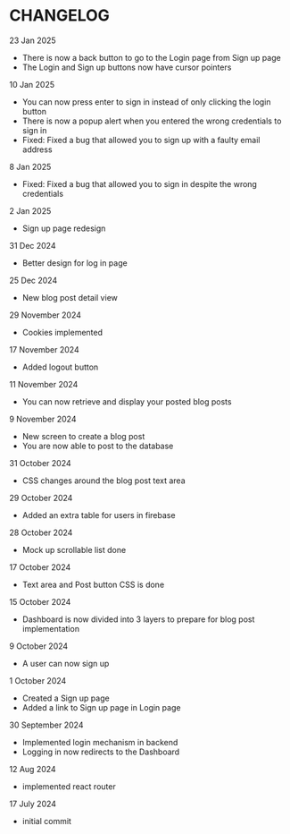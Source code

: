 # CHANGELOG

23 Jan 2025
- There is now a back button to go to the Login page from Sign up page
- The Login and Sign up buttons now have cursor pointers

10 Jan 2025
- You can now press enter to sign in instead of only clicking the login button
- There is now a popup alert when you entered the wrong credentials to sign in
- Fixed: Fixed a bug that allowed you to sign up with a faulty email address

8 Jan 2025
- Fixed: Fixed a bug that allowed you to sign in despite the wrong credentials

2 Jan 2025
- Sign up page redesign

31 Dec 2024
- Better design for log in page

25 Dec 2024
- New blog post detail view 

29 November 2024
- Cookies implemented

17 November 2024
- Added logout button

11 November 2024
- You can now retrieve and display your posted blog posts

9 November 2024
- New screen to create a blog post
- You are now able to post to the database

31 October 2024
- CSS changes around the blog post text area

29 October 2024
- Added an extra table for users in firebase

28 October 2024
- Mock up scrollable list done

17 October 2024
- Text area and Post button CSS is done


15 October 2024
- Dashboard is now divided into 3 layers to prepare for blog post implementation

9 October 2024
- A user can now sign up

1 October 2024
- Created a Sign up page
- Added a link to Sign up page in Login page

30 September 2024
- Implemented login mechanism in backend
- Logging in now redirects to the Dashboard

12 Aug 2024
- implemented react router

17 July 2024
- initial commit
